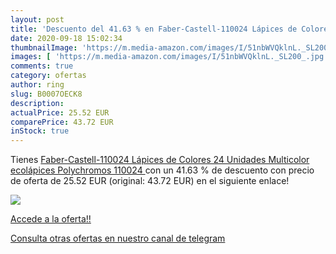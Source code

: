 ```yaml
---
layout: post
title: 'Descuento del 41.63 % en Faber-Castell-110024 Lápices de Colores '
date: 2020-09-18 15:02:34
thumbnailImage: 'https://m.media-amazon.com/images/I/51nbWVQklnL._SL200_.jpg'
images: [ 'https://m.media-amazon.com/images/I/51nbWVQklnL._SL200_.jpg' ]
comments: true
category: ofertas
author: ring
slug: B0007OECK8
description:
actualPrice: 25.52 EUR
comparePrice: 43.72 EUR
inStock: true
---
```


Tienes [Faber-Castell-110024 Lápices de Colores  24 Unidades  Multicolor  ecolápices  Polychromos 110024 ](https://www.amazon.com/dp/B0007OECK8/?tag=redken08-20) con un 41.63 % de descuento con precio de oferta de 25.52 EUR (original: 43.72 EUR) en el siguiente enlace!

[![](https://m.media-amazon.com/images/I/51nbWVQklnL._SL200_.jpg)](https://www.amazon.com/dp/B0007OECK8/?tag=redken08-20)

[Accede a la oferta!!](https://www.amazon.com/dp/B0007OECK8/?tag=redken08-20)

[Consulta otras ofertas en nuestro canal de telegram](https://t.me/s/ofertas25)
